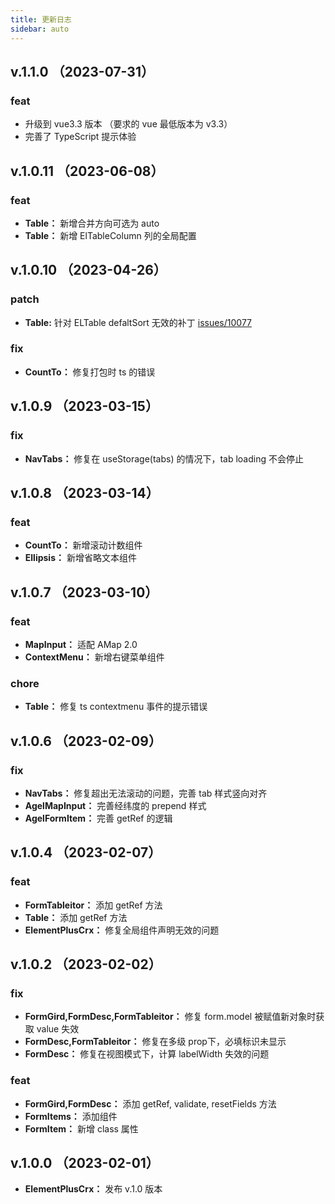 ```yaml
---
title: 更新日志
sidebar: auto
---
```


## v.1.1.0 （2023-07-31）

### feat

- 升级到 vue3.3 版本 （要求的 vue 最低版本为 v3.3）
- 完善了 TypeScript 提示体验

## v.1.0.11 （2023-06-08）

### feat
- __Table：__ 新增合并方向可选为 auto
- __Table：__ 新增 ElTableColumn 列的全局配置


## v.1.0.10 （2023-04-26）

### patch
- __Table:__ 针对 ELTable defaltSort 无效的补丁 [issues/10077](https://github.com/element-plus/element-plus/issues/10077)

### fix
- __CountTo：__  修复打包时 ts 的错误


## v.1.0.9 （2023-03-15）

### fix
- __NavTabs：__  修复在 useStorage(tabs) 的情况下，tab loading 不会停止

## v.1.0.8 （2023-03-14）

### feat
- __CountTo：__  新增滚动计数组件
- __Ellipsis：__  新增省略文本组件


## v.1.0.7 （2023-03-10）

### feat
- __MapInput：__  适配 AMap 2.0
- __ContextMenu：__  新增右键菜单组件

### chore
- __Table：__  修复 ts contextmenu 事件的提示错误

## v.1.0.6 （2023-02-09）

### fix
- __NavTabs：__  修复超出无法滚动的问题，完善 tab 样式竖向对齐
- __AgelMapInput：__  完善经纬度的 prepend 样式
- __AgelFormItem：__  完善 getRef 的逻辑

## v.1.0.4 （2023-02-07）

### feat
- __FormTableitor：__  添加 getRef 方法
- __Table：__  添加 getRef 方法
- __ElementPlusCrx：__ 修复全局组件声明无效的问题


## v.1.0.2 （2023-02-02）

### fix

- __FormGird,FormDesc,FormTableitor：__  修复 form.model 被赋值新对象时获取 value 失效
- __FormDesc,FormTableitor：__  修复在多级 prop下，必填标识未显示
- __FormDesc：__ 修复在视图模式下，计算 labelWidth 失效的问题


### feat
- __FormGird,FormDesc：__ 添加 getRef, validate, resetFields 方法
- __FormItems：__ 添加组件
- __FormItem：__ 新增 class 属性


## v.1.0.0 （2023-02-01）

- __ElementPlusCrx：__ 发布 v.1.0 版本